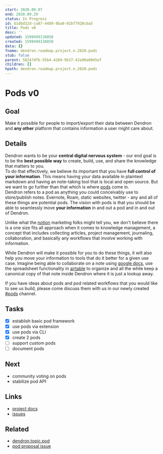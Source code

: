 ```yaml
---
start: 2020.09.07
end: 2020.09.29
status: In Progress
id: b1dbd32d-ca87-4489-9ba0-01bf7928cba5
title: Pods v0
desc: ''
updated: 1599499136050
created: 1599499136050
data: {}
fname: dendron.roadmap.project.n.2020.pods
stub: false
parent: 58247dfb-55b4-4269-9b37-42a90a0045ef
children: []
hpath: dendron.roadmap.project.n.2020.pods
---
```

# Pods	v0

## Goal

Make it possible for people to import/export their data between Dendron and **any other** platform that contains information a user might care about.	

## Details

Dendron wants to be your **central digital nervous system** - our end goal is to be the **best possible way** to create, build, use, and share the knowledge that matters to you. 	
To do that effectively, we believe its important that you have **full control of your information**. This means having your data available in plaintext markdown and having an note-taking tool that is local and open source. But we want to go further than that which is where [pods](TODO) come in. 	
Dendron refers to a pod as anything you could conceivably use to store/publish notes. Evernote, Roam, static websites, twitter - any and all of these things are potential pods. The vision with pods is that you should be able to seamlessly move **your information** in and out a pod and in and out of Dendron. 	

Unlike what the [notion](https://www.notion.so/) marketing folks might tell you, we don't believe there is a one size fits all approach when it comes to knowledge management, a concept that includes collecting articles, project management, journaling, collaboration, and basically any workflows that involve working with information.	

While Dendron will make it possible for you to do these things, it will also help you move your information to tools that do it better for a given use case. Imagine being able to collaborate on a note using [google docs](https://docs.google.com/), use the spreadsheet functionality in [airtable](https://airtable.com/) to organize and all the while keep a canonical copy of that note inside Dendron where it is just a lookup away. 	

If you have ideas about pods and pod related workflows that you would like to see us build, please come discuss them with us in our newly created [#pods](https://discord.gg/8vjasHj) channel. 	

## Tasks

- [x] establish basic pod framework
- [x] use pods via extension
- [x] use pods via CLI
- [x] create 2 pods
- [ ] support custom pods
- [ ] document pods

## Next

- community voting on pods
- stabilize pod API

## Links

- [project docs](https://dendron.so/notes/b1dbd32d-ca87-4489-9ba0-01bf7928cba5.html)
- [issues](https://github.com/dendronhq/dendron/labels/pro.pods-v0)

## Related

- [dendron.topic.pod](66727a39-d0a7-449b-a10d-f6c438185d7f)
- [pod proposal issue ](700b02fc-1e6c-46b1-8d68-5d8e17a55d33)	
